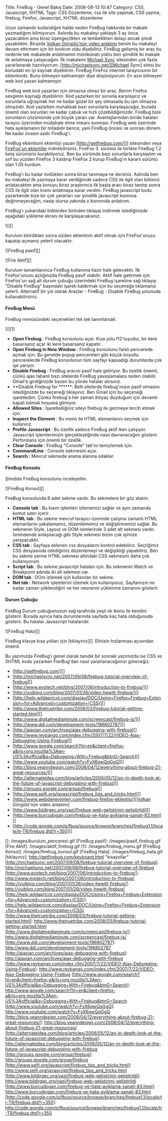 Title: FireBug - Genel Bakış
Date: 2008-08-13 10:47
Category: CSS, Javascript, XHTML
Tags: CSS Düzenleme, css ile site yapmak, CSS yazma, firebug, Firefox, Javascript, XHTML düzenleme

Uzun zamandır kullandığım halde neden FireBug hakkında bir makale
yazmadığımı bilmiyorum. Aslında bu makaleyi yaklaşık 3 ay önce
yazacaktım ama biraz üşengeçlikten ve tembellikten dolayı ancak şimdi
yazabildim. Birazda [Volkan Görgülü'nün video anlatımı][] benim bu
makaleyi devam ettirmem için bir kıvılcım oldu diyebiliriz. FireBug
gelişmiş bir araç bu nedenle tek makalede anlatmamın mümkünatı yoktu ben
şimdilik iki makale ile anlatmaya çalışacağım. İlk makalemi [Michael Sync][] sitesinden çok fazla yararlanarak hazırlıyorum.
[http://michaelsync.net/][Michael Sync] sitesi bu konudaki en iyi kaynak
diyebilrim. FireBug FireFox internet tarayıcısının bir eklentisidir.
Bunu bilmeyen kalmamıştır diye düşünüyorum. En azın bilmeyen web kod
yazarı kalmamıştır.<!--more-->

FireBug web kod yazarları için olmazsa olmaz bir araç. Benim Firefox
sevgimin kaynağı diyebilirim. Kod yazarken bir sorunla karşılaşırız ve
sorunlarla uğraşmak her ne kadar güzel bir şey olmasada bu işin olmazsa
olmazıdır. Kod yazarken muhakkak bazı sorunlarla karşılaşacağız, burada
önemli olan sorunları ne kadar çabuk ve hızlı çözebildiğimizdir. FireBug
bize sorunların çözümünde çok büyük yararı var. Avantajlarından biride
hataları tarayıcı üzerinden müdahale etme imkanı sunması. FireBug web
üzerinde hata ayıklamanın bir miladıdır bence, yani FireBug öncesi ve
sonrası dönem. Ne kadar övsem azdır FireBug'ı.

FireBug eklentisini eklentiyi yazan [http://getfirebug.com/][]
sitesinden veya [FireFox'un eklentiler][] indirebilirsiniz. FireFox 3.
sürümü ile birlikte FireBug 1.2 beta sürümünü kurabiliyoruz. Ben bu
sürümde bazı sorunlarla karşılaştım ve sırf bu yüzden FireFox 3 kaldırıp
FireFox 2 kurup FireBug'ın kararlı sürümü olan 1.05 kurdum.

FireBug'ı bu kadar övdükten sonra biraz tanımaya ne dersiniz. Aslında
ben bu makaleyi ilk yazmaya karar verdiğimde sadece CSS ile ilgili olan
bölümü anlatacaktım ama konuyu biraz araştırınca ilk başta aracı biraz
tanıtıp sonra CSS ile ilgili olan kısmı anlatmaya karar verdim. FireBug
javascript kodu yazarkende bize bir çok yararları var şimdilik
javascript kısmınıa değinmeyeceğim, nasip olursa yakında o kısmınıda
anlatırım.

FireBug'ı yukarıdaki linklerden birinden tıklayıp indirmek istediğinizde
aşağıdaki yükleme ekranı ile karşılaşacaksınız.

![][]

Kurulum bitirdikten sonra sizden eklentinin aktif olmak için
FireFox'unuzu kapatıp açmanız yeterli olacaktır.

![FireBug pasif][]

![Fire Aktif][]

Kurulum tamamlanınca FireBug kullanıma hazır hale gelecektir. İlk
Firefox'unuzu açtığınızda FireBug pasif olabilir. Aktif hale getirmek
için FireFox'un sağ alt durum çubuğu üzerindeki FireBug işaretine sağ
tıklayıp "Disable FireBug" başındaki işareti kaldırmak için bu seçeneğe
tıklamanız yeterli. Alternatif bir yol olarak Araçlar - FireBug -
Disable FireBug yolunuda kullanabilirsiniz.

#### FireBug Menü

FireBug menüsündeki seçenekleri tek tek tanımlarsak:

![][1]

-   **Open Firebug** : FireBug konsolunu açar. Kısa yolu f12 tuşudur,
    bir kere basarsanız açar iki kere basarsanız kapatır.
-   **Open Firebug in New Window** : FireBug konsolunu farklı pencerede
    açmak için. Bu genelde popup pencereleri gibi küçük boyutlu
    pencerelerde FireBug konsolunun tüm sayfayı kapsadığı durumlarda çok
    işe yarıyor.
-   **Disable Firebug** : FireBug aracını pasif hale getiriyor. Bu
    özellik önemli, çünkü ajax tabanlı bazı sitelerde FireBug
    yavaşlamalara neden olabilir. Gmail'e girdiğinizde bazen bu yönde
    hatalar alırsınız.
-   **Disable Firebug for ******: Belli sitelerde firebug'ınızın
    pasif olmasını istediğinizde bu seçeneği tıklayınız. Ben Gmail için
    bu seçeneği işaretledim. Çünkü firebug'a her zaman ihtiyaç duyduğum
    için devamlı kapalı tutmak hoşuma gitmiyor.
-   **Allowed Sites** : İşaretlediğiniz siteyi firebug ile gezmeye
    tercih etmek için.
-   **Inspect the Element** : Bu menü ile HTML elemanlarını seçmek için
    kullanırız.
-   **Profile Javascript** : Bu özellik sadece FireBug aktif iken
    çalışıyor. Javascript işlemlerimizin gerçekleştiğinde nasıl
    davranacağını gösterir. Performans için önemli bir özellik.
-   **Clear Console** : FireBug "Console" tab'ını temizlemek için.
-   **CommandLine** : Console sekmesini açar.
-   **Search :** Mevcut sekmede arama alanına odaklar.

#### FireBug Konsolu

Şimdide FireBug konsolunu inceleyelim.

![FireBug Konsol][]

FireBug konsolunda 6 adet sekme vardır. Bu sekmelere bir göz atalım.

-   **Console tab** : Bu kısım işlemleri izlememizi sağlar ve aynı
    zamanda komut satırı içerir.
-   **HTML tab** : Bu sekme mevcut tarayıcı üzerinde çalışma zamanlı
    HTML elemanlarını yakalamamız, düzenlememiz ve değiştirmemizi
    sağlar. Bu sekmenin Style, Layout ve DOM isimlerinde 3 adet alt
    sekmesi vardır. İsmindende anlaşılacağı gibi Style sekmesi bizim çok
    işimize yarayacaktır.
-   **CSS tab** : Sayfaya eklenen css dosyalarını kontrol edebiliriz.
    Seçtiğimiz CSS dosyasında istediğimiz düzenlemeyi ve değişikliği
    yapabiliriz. Ben bu sekme yerine HTML sekmesi altındaki CSS
    sekmesini daha çok kullanıyorum.
-   **Script tab** : Bu sekme javascript hataları için. Bu sekmenin
    Watch ve Breakpoint adında iki alt sekmesi var.
-   **DOM tab** : DOm izlemek için kullanılan bir sekme.
-   **Net tab** : Network işlemlerini izlemek için kullanıyoruz.
    Sayfamızın ne kadar zaman yüklendiğini ve her nesnenin yüklenme
    zamanını gösterir.

#### Durum Çubuğu

FireBug Durum çubuğumuzun sağ tarafında yeşil ok ikonu ile kendini
gösterir. Burada ayrıca hata durumlarında sayfada kaç hata olduğunuda
gösterir. Bu hatalar Javascript hatalarıdır.

![FireBug Hata][]

FireBug klavye kısa yolları için [tıklayınız][]. Elinizin hızlanması
açısından önemli.

Bu yazımızda FireBug'ı genel olarak tanıdık bir sonraki yazımızda ise
CSS ve XHTML kodu yazarken FierBug'dan nasıl yararlanacağımızı
göreceğiz.

-   [http://getfirebug.com/][]
-   [http://michaelsync.net/2007/09/08/firebug-tutorial-overview-of-firebug][]
-   [http://www.evotech.net/blog/2007/06/introduction-to-firebug/][]
-   [http://yuiblog.com/blog/2007/01/26/video-hewitt-firebug/][]
-   [http://help.wildapricot.com/display/DOC/Using+Firefox+Firebug+Extension+for+Advanced+customization+(CSS)][]
-   [http://www.thetruetribe.com/2008/03/firebug-tutorial-getting-started.html][]
-   [http://www.digitalmediaminute.com/screencast/firebug-js/][]
-   [http://www.ddj.com/development-tools/196802787][]
-   [http://ajaxian.com/archives/ajax-debugging-with-firebug][]
-   [http://www.reybango.com/index.cfm/2007/7/22/VIDEO-Ajax-Debugging-Using-Firebug][]
-   [http://www.google.com/search?hl=en&client=firefox-a&rls=org.mozilla%3Aen-US%3Aofficial&q=Debugging+With+Firebug&btnG=Search][]
-   [http://www.youtube.com/watch?v=FsX6qwQqGgQ][]
-   [http://blog.veanndesign.com/2008/04/12/everything-about-firebug-21-great-resources/][]
-   [http://alternateidea.com/blog/articles/2006/05/12/an-in-depth-look-at-the-future-of-javascript-debugging-with-firebug][]
-   [http://groups.google.com/group/firebug][]
-   [http://www.seifi.org/javascript/firebug_tips_and_tricks.html][]
-   [http://www.webdeneyimleri.com/firebug-firefox-eklentisi/][Volkan Görgülü'nün video anlatımı]  
-   [http://www.bildirgec.org/yazi/firebug-web-gelistirimi-gelistirildi][]  
-   [http://www.burcudogan.com/firebug-ve-hata-ayiklama-sanati-83.html][]  
-   [http://code.google.com/p/fbug/source/browse/branches/firebug1.1/locale/tr-TR/firebug.dtd?r=350][]

  [Volkan Görgülü'nün video anlatımı]: http://www.webdeneyimleri.com/firebug-firefox-eklentisi/
  [Michael Sync]: http://michaelsync.net/
  [http://getfirebug.com/]: http://getfirebug.com/
  [FireFox'un eklentiler]: https://addons.mozilla.org/en-US/firefox/addon/1843
    "FireFox eklentiler sayfası"
  []: /images/kurulum_penceresi.gif
  [FireBug pasif]: /images/pasif_firebug.gif
  [Fire Aktif]: /images/aktif_firebug.gif
  [1]: /images/firebug_menu.gif
  [FireBug Konsol]: /images/firebug_konsol.gif
  [FireBug Hata]: /images/firebug_hata.gif
  [tıklayınız]: http://getfirebug.com/keyboard.html "kısayollar"
  [http://michaelsync.net/2007/09/08/firebug-tutorial-overview-of-firebug]: http://michaelsync.net/2007/09/08/firebug-tutorial-overview-of-firebug
  [http://www.evotech.net/blog/2007/06/introduction-to-firebug/]: http://www.evotech.net/blog/2007/06/introduction-to-firebug/
  [http://yuiblog.com/blog/2007/01/26/video-hewitt-firebug/]: http://yuiblog.com/blog/2007/01/26/video-hewitt-firebug/
  [http://help.wildapricot.com/display/DOC/Using+Firefox+Firebug+Extension+for+Advanced+customization+(CSS)]: http://help.wildapricot.com/display/DOC/Using+Firefox+Firebug+Extension+for+Advanced+customization+(CSS)
  [http://www.thetruetribe.com/2008/03/firebug-tutorial-getting-started.html]: http://www.thetruetribe.com/2008/03/firebug-tutorial-getting-started.html
  [http://www.digitalmediaminute.com/screencast/firebug-js/]: http://www.digitalmediaminute.com/screencast/firebug-js/
  [http://www.ddj.com/development-tools/196802787]: http://www.ddj.com/development-tools/196802787
  [http://ajaxian.com/archives/ajax-debugging-with-firebug]: http://ajaxian.com/archives/ajax-debugging-with-firebug
  [http://www.reybango.com/index.cfm/2007/7/22/VIDEO-Ajax-Debugging-Using-Firebug]: http://www.reybango.com/index.cfm/2007/7/22/VIDEO-Ajax-Debugging-Using-Firebug
  [http://www.google.com/search?hl=en&client=firefox-a&rls=org.mozilla%3Aen-US%3Aofficial&q=Debugging+With+Firebug&btnG=Search]: http://www.google.com/search?hl=en&client=firefox-a&rls=org.mozilla%3Aen-US%3Aofficial&q=Debugging+With+Firebug&btnG=Search
  [http://www.youtube.com/watch?v=FsX6qwQqGgQ]: http://www.youtube.com/watch?v=FsX6qwQqGgQ
  [http://blog.veanndesign.com/2008/04/12/everything-about-firebug-21-great-resources/]: http://blog.veanndesign.com/2008/04/12/everything-about-firebug-21-great-resources/
  [http://alternateidea.com/blog/articles/2006/05/12/an-in-depth-look-at-the-future-of-javascript-debugging-with-firebug]: http://alternateidea.com/blog/articles/2006/05/12/an-in-depth-look-at-the-future-of-javascript-debugging-with-firebug
  [http://groups.google.com/group/firebug]: http://groups.google.com/group/firebug
  [http://www.seifi.org/javascript/firebug_tips_and_tricks.html]: http://www.seifi.org/javascript/firebug_tips_and_tricks.html
  [http://www.bildirgec.org/yazi/firebug-web-gelistirimi-gelistirildi]: http://www.bildirgec.org/yazi/firebug-web-gelistirimi-gelistirildi
  [http://www.burcudogan.com/firebug-ve-hata-ayiklama-sanati-83.html]: http://www.burcudogan.com/firebug-ve-hata-ayiklama-sanati-83.html
  [http://code.google.com/p/fbug/source/browse/branches/firebug1.1/locale/tr-TR/firebug.dtd?r=350]: http://code.google.com/p/fbug/source/browse/branches/firebug1.1/locale/tr-TR/firebug.dtd?r=350
